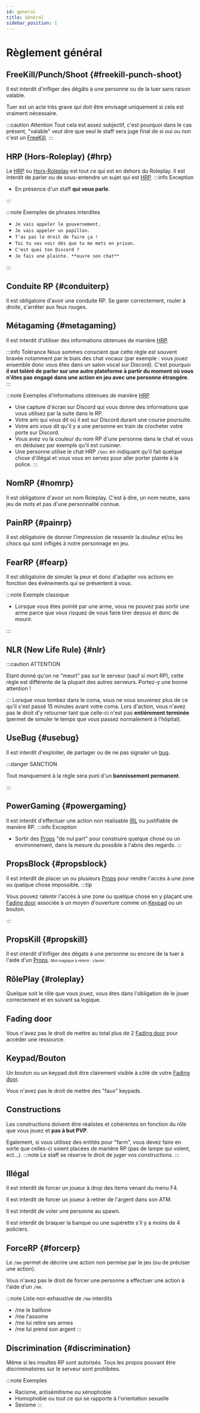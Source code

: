 ```yaml
---
id: general
title: Général
sidebar_position: 1
---
```


# Règlement général

## FreeKill/Punch/Shoot {#freekill-punch-shoot}
Il est interdit d'infliger des dégâts à une personne ou de la tuer sans raison valable.

Tuer est un acte très grave qui doit être envisagé uniquement si cela est vraiment nécessaire.

:::caution Attention
Tout cela est assez subjectif, c'est pourquoi dans le cas présent, "valable" veut dire que seul le staff sera juge final de si oui ou non c'est un [FreeKill](#freekill-punch-shoot).
:::

## HRP (Hors-Roleplay) {#hrp}
Le [HRP](#hrp) ou [Hors-Roleplay](#hrp) est tout ce qui est en dehors du Roleplay.
Il est interdit de parler ou de sous-entendre un sujet qui est [HRP](#hrp). 
:::info Exception
<ul>
    <li>En présence d'un staff <b>qui vous parle</b>.</li>
</ul>
:::

:::note Exemples de phrases interdites
<ul>
    <li><code>Je vais appeler le gouvernement.</code></li>
    <li><code>Je vais appeler un papillon.</code></li>
    <li><code>T'as pas le droit de faire ça !</code></li>
    <li><code>Toi tu vas voir dés que tu me mets en prison.</code></li>
    <li><code>C'est quoi ton Discord ?</code></li>
    <li><code>Je fais une plainte. **ouvre son chat**</code></li>
</ul>
:::

## Conduite RP {#conduiterp}
Il est obligatoire d'avoir une conduite RP. Se garer correctement, rouler à droite, s'arrêter aux feux rouges.

## Métagaming {#metagaming}
Il est interdit d'utiliser des informations obtenues de manière [HRP](#hrp).

:::info Tolérance
Nous sommes conscient que cette règle est souvent bravée notamment par le biais des chat vocaux (par exemple : vous jouez ensemble donc vous êtes dans un salon vocal sur Discord). C'est pourquoi **il est toléré de parler sur une autre plateforme à partir du moment où vous n'êtes pas engagé dans une action en jeu avec une personne étrangére**.
:::

:::note Exemples d'informations obtenues de manière [HRP](#hrp)

* Une capture d'écran sur Discord qui vous donne des informations que vous utilisez par la suite dans le RP.
* Votre ami qui vous dit où il est sur Discord durant une course poursuite.
* Votre ami vous dit qu'il y a une personne en train de crocheter votre porte sur Discord.
* Vous avez vu la couleur du nom RP d'une personne dans le chat et vous en déduisez par exemple qu'il est cuisinier.
* Une personne utilise le chat HRP <code>/ooc</code> en indiquant qu'il fait quelque chose d'illégal et vous vous en servez pour aller porter plainte à la police.
:::

## NomRP {#nomrp}
Il est obligatoire d'avoir un nom Roleplay. C'est à dire, un nom neutre, sans jeu de mots et pas d'une personnalité connue.

## PainRP {#painrp}
Il est obligatoire de donner l'impression de ressentir la douleur et/ou les chocs qui sont infligés à notre personnage en jeu.

## FearRP {#fearp}
Il est obligatoire de simuler la peur et donc d'adapter vos actions en fonction des événements qui se présentent à vous.

:::note Exemple classique
<ul>
    <li>Lorsque vous êtes pointé par une arme, vous ne pouvez pas sortir une arme parce que vous risquez de vous faire tirer dessus et donc de mourir.</li>
</ul>
:::

## NLR (New Life Rule) {#nlr}
:::caution ATTENTION

Etant donné qu'on ne "meurt" pas sur le serveur (sauf si mort RP), cette règle est différente de la plupart des autres serveurs. Portez-y une bonne attention !

:::
Lorsque vous tombez dans le coma, vous ne vous souvenez plus de ce qu'il s'est passé 15 minutes avant votre coma.
Lors d'action, vous n'avez pas le droit d'y retourner tant que celle-ci n'est pas <b>entièrement terminée</b> (permet de simuler le temps que vous passez normalement à l'hôpital).

## UseBug {#usebug}
Il est interdit d'exploiter, de partager ou de ne pas signaler un [bug](https://fr.wikipedia.org/wiki/Bug_(informatique)).

:::danger SANCTION

Tout manquement à la règle sera puni d'un **bannissement permanent**.

:::

## PowerGaming {#powergaming}
Il est interdit d'effectuer une action non réalisable [IRL](https://fr.wikipedia.org/wiki/Vraie_vie#Sur_Internet) ou justifiable de manière RP.
:::info Exception
* Sortir des [Props](https://gmod.fandom.com/wiki/Props) "de nul part" pour construire quelque chose ou un environnement, dans la mesure du possible à l'abris des regards.
:::

## PropsBlock {#propsblock}
Il est interdit de placer un ou plusieurs [Props](https://gmod.fandom.com/wiki/Props) pour rendre l'accès à une zone ou quelque chose impossible.
:::tip

Vous pouvez ralentir l'accès à une zone ou quelque chose en y plaçant une [Fading door](https://steamcommunity.com/sharedfiles/filedetails/?l=french&id=115753588) associée à un moyen d'ouverture comme un [Keypad](https://steamcommunity.com/sharedfiles/filedetails/?l=french&id=108424005) ou un bouton.

:::

## PropsKill {#propskill}
Il est interdit d'infliger des dégats à une personne ou encore de la tuer à l'aide d'un [Props](https://gmod.fandom.com/wiki/Props).
<font size="1">Mot magique à retenir : clavier.</font>

## RôlePlay {#roleplay}
Quelque soit le rôle que vous jouez, vous êtes dans l'obligation de le jouer correctement et en suivant sa logique.

## Fading door
Vous n'avez pas le droit de mettre au total plus de  2 [Fading door](https://steamcommunity.com/sharedfiles/filedetails/?l=french&id=115753588) pour accéder une ressource.

## Keypad/Bouton
Un bouton ou un keypad doit être clairement visible à côté de votre [Fading door](https://steamcommunity.com/sharedfiles/filedetails/?l=french&id=115753588).

Vous n'avez pas le droit de mettre des "faux" keypads.

## Constructions
Les constructions doivent être réalistes et cohérentes en fonction du rôle que vous jouez et **pas à but PVP**.

Egalement, si vous utilisez des entités pour "farm", vous devez faire en sorte que celles-ci soient placées de manière RP (pas de lampe qui volent, ect...).
:::note 
Le staff se réserve le droit de juger vos constructions.
:::

## Illégal
Il est interdit de forcer un joueur à drop des items venant du menu F4.

Il est interdit de forcer un joueur à retirer de l'argent dans son ATM.

Il est interdit de voler une personne au spawn.

Il est interdit de braquer la banque ou une supérette s'il y a moins de 4 policiers.

## ForceRP {#forcerp}
Le `/me` permet de décrire une action non permise par le jeu (ou de préciser une action).

Vous n'avez pas le droit de forcer une personne a effectuer une action à l'aide d'un `/me`.

:::note Liste non exhaustive de `/me` interdits

* /me le baillone
* /me l'assome
* /me lui retire ses armes
* /me lui prend son argent
:::

## Discrimination {#discrimination}
Même si les insultes RP sont autorisés. Tous les propos pouvant être discriminatoires sur le serveur sont prohibées.

:::note Exemples

* Racisme, antisémitisme ou xénophobie
* Homophobie ou tout ce qui se rapporte à l'orientation sexuelle
* Sexisme
:::
